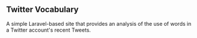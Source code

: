 ## Twitter Vocabulary

A simple Laravel-based site that provides an analysis of the use of words in a Twitter account's recent Tweets.